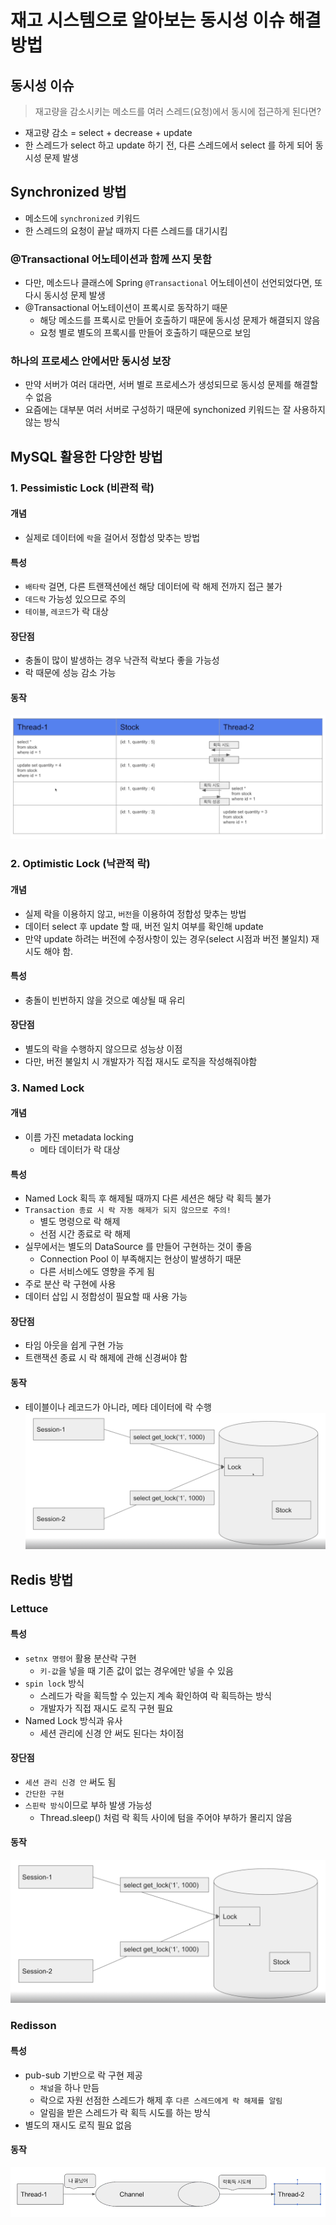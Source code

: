 # 재고 시스템으로 알아보는 동시성 이슈 해결방법

## 동시성 이슈

> 재고량을 감소시키는 메소드를 여러 스레드(요청)에서 동시에 접근하게 된다면?
- 재고량 감소 = select + decrease + update
- 한 스레드가 select 하고 update 하기 전, 다른 스레드에서 select 를 하게 되어 동시성 문제 발생

## Synchronized 방법
- 메소드에 `synchronized` 키워드
- 한 스레드의 요청이 끝날 때까지 다른 스레드를 대기시킴
### @Transactional 어노테이션과 함께 쓰지 못함
- 다만, 메소드나 클래스에 Spring `@Transactional` 어노테이션이 선언되었다면, 또다시 동시성 문제 발생
- @Transactional 어노테이션이 프록시로 동작하기 때문
  - 해당 메소드를 프록시로 만들어 호출하기 때문에 동시성 문제가 해결되지 않음
  - 요청 별로 별도의 프록시를 만들어 호출하기 때문으로 보임
### 하나의 프로세스 안에서만 동시성 보장
- 만약 서버가 여러 대라면, 서버 별로 프로세스가 생성되므로 동시성 문제를 해결할 수 없음
- 요즘에는 대부분 여러 서버로 구성하기 때문에 synchonized 키워드는 잘 사용하지 않는 방식

## MySQL 활용한 다양한 방법

### 1. Pessimistic Lock (비관적 락)
#### 개념
- 실제로 데이터에 `락`을 걸어서 정합성 맞추는 방법
#### 특성
- `배타락` 걸면, 다른 트랜잭션에선 해당 데이터에 락 해제 전까지 접근 불가
- `데드락` 가능성 있으므로 주의
- `테이블`, `레코드`가 락 대상
#### 장단점
- 충돌이 많이 발생하는 경우 낙관적 락보다 좋을 가능성
- 락 때문에 성능 감소 가능
#### 동작
![비관적_락.png](비관적_락.png)

### 2. Optimistic Lock (낙관적 락)
#### 개념
- 실제 락을 이용하지 않고, `버전`을 이용하여 정합성 맞추는 방법
- 데이터 select 후 update 할 때, 버전 일치 여부를 확인해 update
- 만약 update 하려는 버전에 수정사항이 있는 경우(select 시점과 버전 불일치) 재시도 해야 함.
#### 특성
- 충돌이 빈번하지 않을 것으로 예상될 때 유리
#### 장단점
- 별도의 락을 수행하지 않으므로 성능상 이점
- 다만, 버전 불일치 시 개발자가 직접 재시도 로직을 작성해줘야함

### 3. Named Lock
#### 개념
- 이름 가진 metadata locking
  - 메타 데이터가 락 대상
#### 특성
- Named Lock 획득 후 해제될 때까지 다른 세션은 해당 락 획득 불가
- `Transaction 종료 시 락 자동 해제가 되지 않으므로 주의!`
  - 별도 명령으로 락 해제
  - 선점 시간 종료로 락 해제
- 실무에서는 별도의 DataSource 를 만들어 구현하는 것이 좋음
  - Connection Pool 이 부족해지는 현상이 발생하기 때문
  - 다른 서비스에도 영향을 주게 됨
- 주로 분산 락 구현에 사용
- 데이터 삽입 시 정합성이 필요할 때 사용 가능
#### 장단점
- 타임 아웃을 쉽게 구현 가능
- 트랜잭션 종료 시 락 해제에 관해 신경써야 함
#### 동작
- 테이블이나 레코드가 아니라, 메타 데이터에 락 수행
![Named_Lock.png](Named_Lock.png)

## Redis 방법

### Lettuce
#### 특성
- `setnx 명령어` 활용 분산락 구현
  - `키-값`을 넣을 때 기존 값이 없는 경우에만 넣을 수 있음
- `spin lock` 방식
  - 스레드가 락을 획득할 수 있는지 계속 확인하여 락 획득하는 방식
  - 개발자가 직접 재시도 로직 구현 필요
- Named Lock 방식과 유사
  - 세션 관리에 신경 안 써도 된다는 차이점
#### 장단점
- `세션 관리 신경 안` 써도 됨
- `간단한 구현`
- `스핀락 방식`이므로 부하 발생 가능성
  - Thread.sleep() 처럼 락 획득 사이에 텀을 주어야 부하가 몰리지 않음
#### 동작
![Lettuce.png](Lettuce.png)

### Redisson
#### 특성
- pub-sub 기반으로 락 구현 제공
  - `채널`을 하나 만듬
  - 락으로 자원 선점한 스레드가 해제 후 `다른 스레드에게 락 해제를 알림`
  - 알림을 받은 스레드가 락 획득 시도를 하는 방식
- 별도의 재시도 로직 필요 없음
#### 동작
![Redisson.png](Redisson.png)